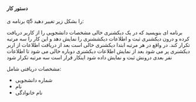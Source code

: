 #### دستور کار
برنامه ی q5 را بشکل زیر تغییر دهید:

برنامه ای بنویسید که در یک دیکشنری خالی مشخصات  دانشجویی را از کاربر دریافت کرده و درون دیکشنری ثبت و اطلاعات دیکششنری را نمایش دهد 
و این کار را سه مرتبه تکرار کند.
در واقع در هر مرتبه ابتدا دیکشنری خالی است
بعد از دریافت اطلاعات از اربر دیکشنری پر می شود
بعد از نمایش اطلاعات دیکشنری دوباره خالی می شود تا اطلاعات نفر بعدی درونش ثبت و نمایش داده شود
اینکار قرار است سه مرتبه تکرار شود

مشخصات دریافتی شامل:
* شماره دانشجویی
* نام 
* نام خانوادگی
